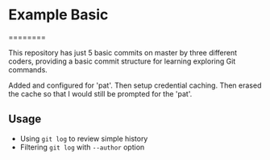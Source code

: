 # Example Basic
========

This repository has just 5 basic commits on master by three different coders, providing a basic commit structure for learning exploring Git commands.

Added and configured for 'pat'.
Then setup credential caching.
Then erased the cache so that I would still be prompted for the 'pat'.

## Usage

* Using `git log` to review simple history
* Filtering `git log` with `--author` option
